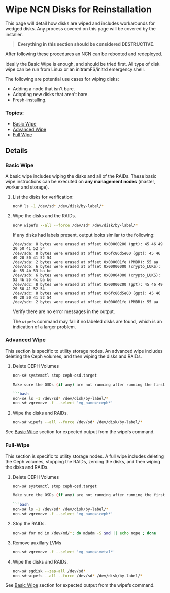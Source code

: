 # Wipe NCN Disks for Reinstallation

This page will detail how disks are wiped and includes workarounds for wedged disks.
Any process covered on this page will be covered by the installer.

> **Everything in this section should be considered DESTRUCTIVE**.

After following these procedures an NCN can be rebooted and redeployed.

Ideally the Basic Wipe is enough, and should be tried first. All type of disk wipe can be run from Linux or an initramFS/initrd emergency shell. 

The following are potential use cases for wiping disks:

   * Adding a node that isn't bare.
   * Adopting new disks that aren't bare.
   * Fresh-installing.

<a name="basic-wipe"></a>

### Topics: 
   * [Basic Wipe](#basic-wipe)
   * [Advanced Wipe](#advanced-wipe)
   * [Full Wipe](#full-wipe)

## Details

<a name="use-cases"></a>
### Basic Wipe

A basic wipe includes wiping the disks and all of the RAIDs.  These basic wipe instructions can be
executed on **any management nodes** (master, worker and storage).

1. List the disks for verification:

   ```bash
   ncn# ls -1 /dev/sd* /dev/disk/by-label/*
   ```

1. Wipe the disks and the RAIDs.

   ```bash
   ncn# wipefs --all --force /dev/sd* /dev/disk/by-label/*
   ```

   If any disks had labels present, output looks similar to the following:

   ```
   /dev/sda: 8 bytes were erased at offset 0x00000200 (gpt): 45 46 49 20 50 41 52 54
   /dev/sda: 8 bytes were erased at offset 0x6fc86d5e00 (gpt): 45 46 49 20 50 41 52 54
   /dev/sda: 2 bytes were erased at offset 0x000001fe (PMBR): 55 aa
   /dev/sdb: 6 bytes were erased at offset 0x00000000 (crypto_LUKS): 4c 55 4b 53 ba be
   /dev/sdb: 6 bytes were erased at offset 0x00004000 (crypto_LUKS): 53 4b 55 4c ba be
   /dev/sdc: 8 bytes were erased at offset 0x00000200 (gpt): 45 46 49 20 50 41 52 54
   /dev/sdc: 8 bytes were erased at offset 0x6fc86d5e00 (gpt): 45 46 49 20 50 41 52 54
   /dev/sdc: 2 bytes were erased at offset 0x000001fe (PMBR): 55 aa
   ```
      
   Verify there are no error messages in the output.

   The `wipefs` command may fail if no labeled disks are found, which is an indication of a larger problem.

<a name="advanced-wipe"></a>
### Advanced Wipe

This section is specific to utility storage nodes. An advanced wipe includes deleting the Ceph volumes, and then
wiping the disks and RAIDs.

1. Delete CEPH Volumes

   ```bash
   ncn-s# systemctl stop ceph-osd.target

   Make sure the OSDs (if any) are not running after running the first command.

   ```bash
   ncn-s# ls -1 /dev/sd* /dev/disk/by-label/*
   ncn-s# vgremove -f --select 'vg_name=~ceph*'
   ```

1. Wipe the disks and RAIDs.

   ```bash
   ncn-s# wipefs --all --force /dev/sd* /dev/disk/by-label/*
   ```

See [Basic Wipe](#basic-wipe) section for expected output from the wipefs command.

<a name="full-wipe"></a>
### Full-Wipe

This section is specific to utility storage nodes. A full wipe includes deleting the Ceph volumes, stopping the
RAIDs, zeroing the disks, and then wiping the disks and RAIDs.

1. Delete CEPH Volumes

   ```bash
   ncn-s# systemctl stop ceph-osd.target

   Make sure the OSDs (if any) are not running after running the first command.

   ```bash
   ncn-s# ls -1 /dev/sd* /dev/disk/by-label/*
   ncn-s# vgremove -f --select 'vg_name=~ceph*'
   ```

1. Stop the RAIDs.

   ```bash
   ncn-s# for md in /dev/md/*; do mdadm -S $md || echo nope ; done
   ```

1. Remove auxillary LVMs

   ```bash
   ncn-s# vgremove -f --select 'vg_name=~metal*'
   ```

1. Wipe the disks and RAIDs.

   ```bash
   ncn-s# sgdisk --zap-all /dev/sd* 
   ncn-s# wipefs --all --force /dev/sd* /dev/disk/by-label/*
   ```

See [Basic Wipe](#basic-wipe) section for expected output from the wipefs command.
